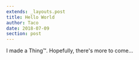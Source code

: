 ```yaml
---
extends: _layouts.post
title: Hello World
author: Taco
date: 2018-07-09
section: post
---
```


I made a Thing™. Hopefully, there's more to come...